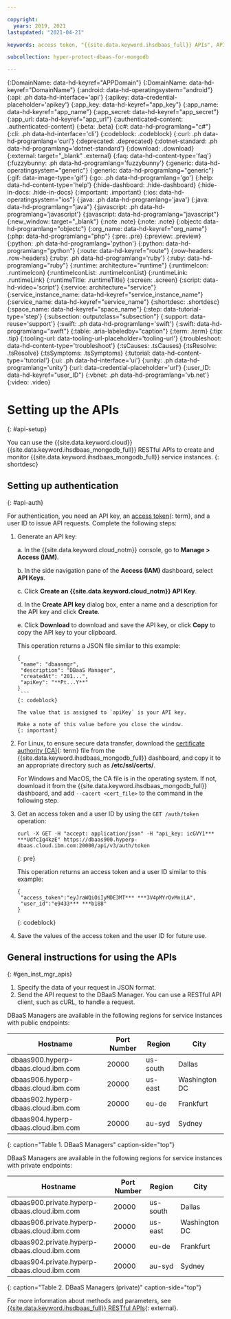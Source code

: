 ```yaml
---

copyright:
  years: 2019, 2021
lastupdated: "2021-04-21"

keywords: access token, "{{site.data.keyword.ihsdbaas_full}} APIs", API key

subcollection: hyper-protect-dbaas-for-mongodb

---
```


{:DomainName: data-hd-keyref="APPDomain"}
{:DomainName: data-hd-keyref="DomainName"}
{:android: data-hd-operatingsystem="android"}
{:api: .ph data-hd-interface='api'}
{:apikey: data-credential-placeholder='apikey'}
{:app_key: data-hd-keyref="app_key"}
{:app_name: data-hd-keyref="app_name"}
{:app_secret: data-hd-keyref="app_secret"}
{:app_url: data-hd-keyref="app_url"}
{:authenticated-content: .authenticated-content}
{:beta: .beta}
{:c#: data-hd-programlang="c#"}
{:cli: .ph data-hd-interface='cli'}
{:codeblock: .codeblock}
{:curl: .ph data-hd-programlang='curl'}
{:deprecated: .deprecated}
{:dotnet-standard: .ph data-hd-programlang='dotnet-standard'}
{:download: .download}
{:external: target="_blank" .external}
{:faq: data-hd-content-type='faq'}
{:fuzzybunny: .ph data-hd-programlang='fuzzybunny'}
{:generic: data-hd-operatingsystem="generic"}
{:generic: data-hd-programlang="generic"}
{:gif: data-image-type='gif'}
{:go: .ph data-hd-programlang='go'}
{:help: data-hd-content-type='help'}
{:hide-dashboard: .hide-dashboard}
{:hide-in-docs: .hide-in-docs}
{:important: .important}
{:ios: data-hd-operatingsystem="ios"}
{:java: .ph data-hd-programlang='java'}
{:java: data-hd-programlang="java"}
{:javascript: .ph data-hd-programlang='javascript'}
{:javascript: data-hd-programlang="javascript"}
{:new_window: target="_blank"}
{:note .note}
{:note: .note}
{:objectc data-hd-programlang="objectc"}
{:org_name: data-hd-keyref="org_name"}
{:php: data-hd-programlang="php"}
{:pre: .pre}
{:preview: .preview}
{:python: .ph data-hd-programlang='python'}
{:python: data-hd-programlang="python"}
{:route: data-hd-keyref="route"}
{:row-headers: .row-headers}
{:ruby: .ph data-hd-programlang='ruby'}
{:ruby: data-hd-programlang="ruby"}
{:runtime: architecture="runtime"}
{:runtimeIcon: .runtimeIcon}
{:runtimeIconList: .runtimeIconList}
{:runtimeLink: .runtimeLink}
{:runtimeTitle: .runtimeTitle}
{:screen: .screen}
{:script: data-hd-video='script'}
{:service: architecture="service"}
{:service_instance_name: data-hd-keyref="service_instance_name"}
{:service_name: data-hd-keyref="service_name"}
{:shortdesc: .shortdesc}
{:space_name: data-hd-keyref="space_name"}
{:step: data-tutorial-type='step'}
{:subsection: outputclass="subsection"}
{:support: data-reuse='support'}
{:swift: .ph data-hd-programlang='swift'}
{:swift: data-hd-programlang="swift"}
{:table: .aria-labeledby="caption"}
{:term: .term}
{:tip: .tip}
{:tooling-url: data-tooling-url-placeholder='tooling-url'}
{:troubleshoot: data-hd-content-type='troubleshoot'}
{:tsCauses: .tsCauses}
{:tsResolve: .tsResolve}
{:tsSymptoms: .tsSymptoms}
{:tutorial: data-hd-content-type='tutorial'}
{:ui: .ph data-hd-interface='ui'}
{:unity: .ph data-hd-programlang='unity'}
{:url: data-credential-placeholder='url'}
{:user_ID: data-hd-keyref="user_ID"}
{:vbnet: .ph data-hd-programlang='vb.net'}
{:video: .video}


# Setting up the APIs
{: #api-setup}

You can use the {{site.data.keyword.cloud}} {{site.data.keyword.ihsdbaas_mongodb_full}} RESTful APIs to create and monitor {{site.data.keyword.ihsdbaas_mongodb_full}} service instances.
{: shortdesc}

## Setting up authentication
{: #api-auth}

For authentication, you need an API key, an [access token](#x2113001){: term}, and a user ID to issue API requests. Complete the following steps:

1. Generate an API key:

   a. In the {{site.data.keyword.cloud_notm}} console, go to **Manage > Access (IAM)**.

   b. In the side navigation pane of the **Access (IAM)** dashboard, select **API Keys**.

   c. Click **Create an {{site.data.keyword.cloud_notm}} API Key**.

   d. In the **Create API key** dialog box, enter a name and a description for the API key and click **Create**.

   e. Click **Download** to download and save the API key, or click **Copy** to copy the API key to your clipboard.

      This operation returns a JSON file similar to this example:

      ```
      {
       "name": "dbaasmgr",
       "description": "DBaaS Manager",
       "createdAt": "201...",
       "apiKey": "**Pt...Y**"
      }
       ```
      {: codeblock}

      The value that is assigned to `apiKey` is your API key. 
      
      Make a note of this value before you close the window.
      {: important}

2. For Linux, to ensure secure data transfer, download the [certificate authority (CA)](#x2016383){: term} file from the {{site.data.keyword.ihsdbaas_mongodb_full}} dashboard, and copy it to an appropriate directory such as **/etc/ssl/certs/**.

   For Windows and MacOS, the CA file is in the operating system. If not, download it from the {{site.data.keyword.ihsdbaas_mongodb_full}} dashboard, and add `--cacert <cert_file>` to the command in the following step.

3. Get an access token and a user ID by using the `GET /auth/token` operation:

    ```curl
    curl -X GET -H "accept: application/json" -H "api_key: icGVY1*** ***UdfcIg4kzE" https://dbaas900.hyperp-dbaas.cloud.ibm.com:20000/api/v3/auth/token
    ```
    {: pre}

    This operation returns an access token and a user ID similar to this example:

    ```
    {
     "access_token":"eyJraWQiOiIyMDE3MT*** ***3V4pMYrOvMniLA",
     "user_id":"e9433*** ***b188"
    }
    ```
    {: codeblock}

4. Save the values of the access token and the user ID for future use.

## General instructions for using the APIs
{: #gen_inst_mgr_apis}

1. Specify the data of your request in JSON format.
2. Send the API request to the DBaaS Manager. You can use a RESTful API client, such as cURL, to handle a request.

DBaaS Managers are available in the following regions for service instances with public endpoints:

| Hostname | Port Number | Region | City |
|-----------|-------------|--------|------|
| dbaas900.hyperp-dbaas.cloud.ibm.com | 20000 | us-south | Dallas |
| dbaas906.hyperp-dbaas.cloud.ibm.com | 20000 | us-east | Washington DC |
| dbaas902.hyperp-dbaas.cloud.ibm.com | 20000 | eu-de | Frankfurt |
| dbaas904.hyperp-dbaas.cloud.ibm.com | 20000 | au-syd | Sydney |
{: caption="Table 1. DBaaS Managers" caption-side="top"}

DBaaS Managers are available in the following regions for service instances with private endpoints:

| Hostname | Port Number | Region | City |
|-----------|-------------|--------|------|
| dbaas900.private.hyperp-dbaas.cloud.ibm.com | 20000 | us-south | Dallas |
| dbaas906.private.hyperp-dbaas.cloud.ibm.com | 20000 | us-east | Washington DC |
| dbaas902.private.hyperp-dbaas.cloud.ibm.com | 20000 | eu-de | Frankfurt |
| dbaas904.private.hyperp-dbaas.cloud.ibm.com | 20000 | au-syd | Sydney |
{: caption="Table 2. DBaaS Managers (private)" caption-side="top"}

For more information about methods and parameters, see [{{site.data.keyword.ihsdbaas_full}} RESTful APIs](/apidocs/hyperp-dbaas/hyperp-dbaas-v3){: external}.
